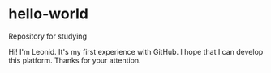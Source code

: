 # hello-world
Repository for studying 

Hi! I'm Leonid.
It's my first experience with GitHub. I hope that I can develop this platform.
Thanks for your attention.

